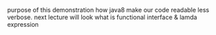 purpose of this demonstration how java8 make our code readable
less verbose.
next lecture will look what is functional interface & lamda expression